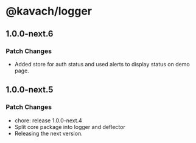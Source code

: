# @kavach/logger

## 1.0.0-next.6

### Patch Changes

- Added store for auth status and used alerts to display status on demo page.

## 1.0.0-next.5

### Patch Changes

- chore: release 1.0.0-next.4
- Split core package into logger and deflector
- Releasing the next version.
